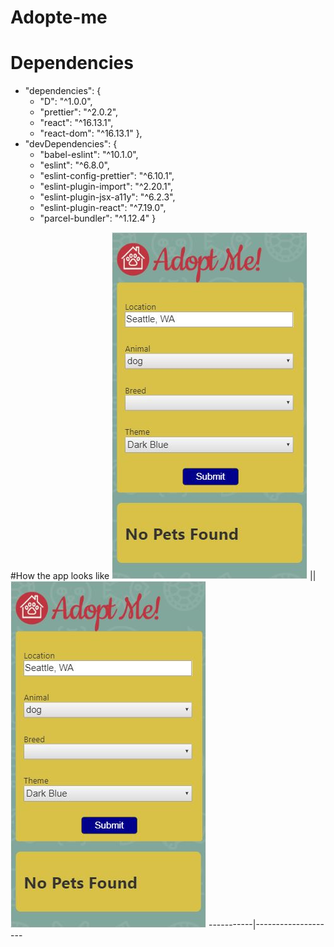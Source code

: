 # Adopte-me


# Dependencies  

    
 - "dependencies": {
    - "D": "^1.0.0",
    - "prettier": "^2.0.2",
    - "react": "^16.13.1",
    - "react-dom": "^16.13.1"
  },
 - "devDependencies": {
   -  "babel-eslint": "^10.1.0",
   -  "eslint": "^6.8.0",
   -  "eslint-config-prettier": "^6.10.1",
   -  "eslint-plugin-import": "^2.20.1",
   -  "eslint-plugin-jsx-a11y": "^6.2.3",
   -  "eslint-plugin-react": "^7.19.0",
   - "parcel-bundler": "^1.12.4"
  }

#How the app looks like 
![alt text](https://github.com/curiousabel/Adopte-me/blob/master/page1.JPG ) || ![alt text](https://github.com/curiousabel/Adopte-me/blob/master/page1.JPG )
-----------|--------------------

